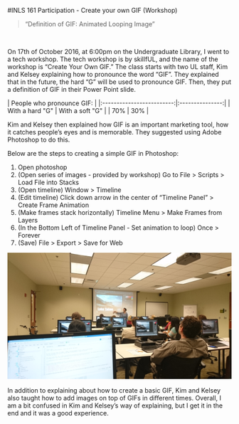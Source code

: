 #INLS 161 Participation - Create your own GIF (Workshop)

> “Definition of GIF: Animated Looping Image” 
<br />

On 17th of October 2016, at 6:00pm on the Undergraduate Library, I went to a tech workshop. The tech workshop is by skillfUL, and the name of the workshop is “Create Your Own GIF.” 
The class starts with two UL staff, Kim and Kelsey explaining how to pronounce the word “GIF”. They explained that in the future, the hard “G” will be used to pronounce GIF. Then, they put a definition of GIF in their Power Point slide. <br/> 

|          People who pronounce GIF:          |
|:-------------------------:|:---------------:|
| With a hard "G"           | With a soft "G" |
|            70%            |       30%       |

Kim and Kelsey then explained how GIF is an important marketing tool, how it catches people’s eyes and is memorable. They suggested using Adobe Photoshop to do this.

Below are the steps to creating a simple GIF in Photoshop:

1. Open photoshop
2. (Open series of images - provided by workshop) Go to File > Scripts > Load File into Stacks
3. (Open timeline) Window > Timeline
4. (Edit timeline) Click down arrow in the center of “Timeline Panel” > Create Frame Animation
5. (Make frames stack horizontally) Timeline Menu > Make Frames from Layers
6. (In the Bottom Left of Timeline Panel - Set animation to loop) Once > Forever
7. (Save) File > Export > Save for Web

![](media/image1.jpeg)

In addition to explaining about how to create a basic GIF, Kim and Kelsey also taught how to add images on top of GIFs in different times. 
Overall, I am a bit confused in Kim and Kelsey’s way of explaining, but I get it in the end and it was a good experience. 